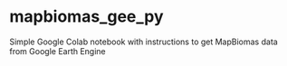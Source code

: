 # mapbiomas_gee_py
Simple Google Colab notebook with instructions to get MapBiomas data from Google Earth Engine
